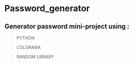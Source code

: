 # Password_generator
## Generator password mini-project using :

> PYTHON

> COLORAMA

> RANDOM LIBRARY
